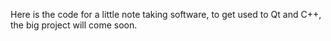 Here is the code for a little note taking software, to get used to Qt and C++, the big project will come soon.

